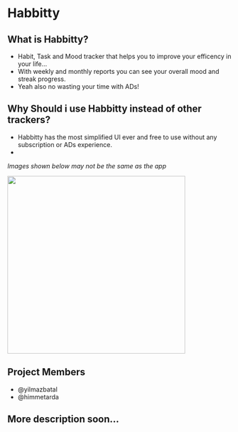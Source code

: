 # Habbitty

## What is Habbitty?
- Habit, Task and Mood tracker that helps you to improve your efficency in your life...
- With weekly and monthly reports you can see your overall mood and streak progress.
- Yeah also no wasting your time with ADs!

## Why Should i use Habbitty instead of other trackers?
- Habbitty has the most simplified UI ever and free to use without any subscription or ADs experience.
- 
_Images shown below may not be the same as the app_

<img src="https://github.com/YilmazBatal/Habbitty-App/assets/55242181/f269bdea-3292-40b5-9768-e1fef3196f23"  width="400" />

## Project Members

- @yilmazbatal
- @himmetarda



## More description soon...

